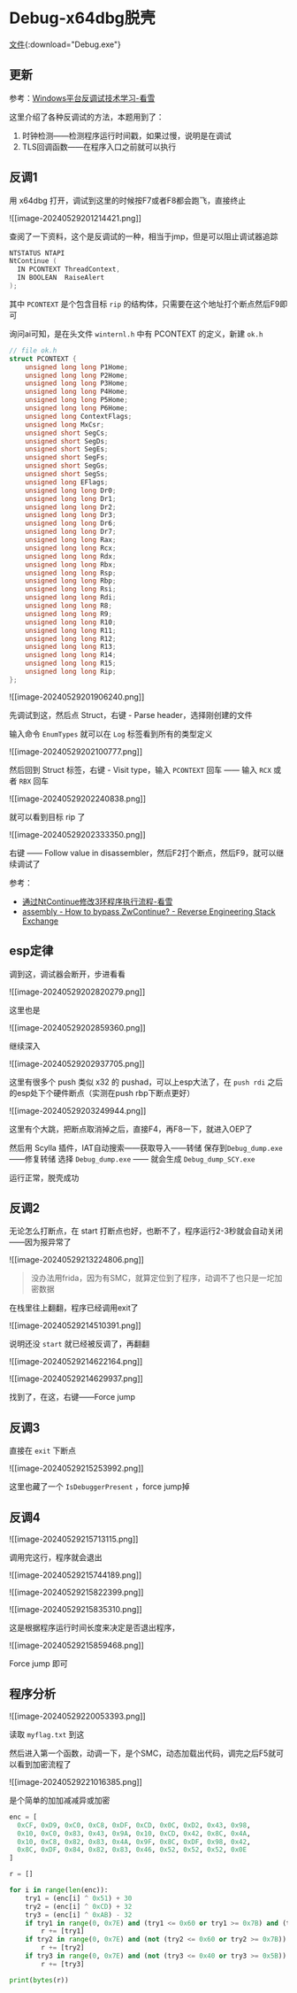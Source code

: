# Debug-x64dbg脱壳

[文件](./assets/Bin/Debug.exe){:download="Debug.exe"}

## 更新

参考：[Windows平台反调试技术学习-看雪](https://bbs.kanxue.com/thread-280080.htm)

这里介绍了各种反调试的方法，本题用到了：

1. 时钟检测——检测程序运行时间戳，如果过慢，说明是在调试
2. TLS回调函数——在程序入口之前就可以执行
## 反调1

用 x64dbg 打开，调试到这里的时候按F7或者F8都会跑飞，直接终止

![[image-20240529201214421.png]]

查阅了一下资料，这个是反调试的一种，相当于jmp，但是可以阻止调试器追踪

```c
NTSTATUS NTAPI 
NtContinue (
  IN PCONTEXT ThreadContext,
  IN BOOLEAN  RaiseAlert
);
```

其中 `PCONTEXT` 是个包含目标 `rip` 的结构体，只需要在这个地址打个断点然后F9即可

询问ai可知，是在头文件 `winternl.h` 中有 PCONTEXT 的定义，新建 `ok.h`

```c
// file ok.h
struct PCONTEXT {
    unsigned long long P1Home;
    unsigned long long P2Home;
    unsigned long long P3Home;
    unsigned long long P4Home;
    unsigned long long P5Home;
    unsigned long long P6Home;
    unsigned long ContextFlags;
    unsigned long MxCsr;
    unsigned short SegCs;
    unsigned short SegDs;
    unsigned short SegEs;
    unsigned short SegFs;
    unsigned short SegGs;
    unsigned short SegSs;
    unsigned long EFlags;
    unsigned long long Dr0;
    unsigned long long Dr1;
    unsigned long long Dr2;
    unsigned long long Dr3;
    unsigned long long Dr6;
    unsigned long long Dr7;
    unsigned long long Rax;
    unsigned long long Rcx;
    unsigned long long Rdx;
    unsigned long long Rbx;
    unsigned long long Rsp;
    unsigned long long Rbp;
    unsigned long long Rsi;
    unsigned long long Rdi;
    unsigned long long R8;
    unsigned long long R9;
    unsigned long long R10;
    unsigned long long R11;
    unsigned long long R12;
    unsigned long long R13;
    unsigned long long R14;
    unsigned long long R15;
    unsigned long long Rip;
};
```

![[image-20240529201906240.png]]

先调试到这，然后点 Struct，右键 - Parse header，选择刚创建的文件

输入命令 `EnumTypes` 就可以在 `Log` 标签看到所有的类型定义

![[image-20240529202100777.png]]

然后回到 Struct 标签，右键 - Visit type，输入 `PCONTEXT` 回车 —— 输入 `RCX` 或者 `RBX` 回车

![[image-20240529202240838.png]]

就可以看到目标 rip 了

![[image-20240529202333350.png]]

右键 —— Follow value in disassembler，然后F2打个断点，然后F9，就可以继续调试了

参考：

- [通过NtContinue修改3环程序执行流程-看雪](https://bbs.kanxue.com/thread-269492.htm)
- [assembly - How to bypass ZwContinue? - Reverse Engineering Stack Exchange](https://reverseengineering.stackexchange.com/questions/8813/how-to-bypass-zwcontinue)

## esp定律

调到这，调试器会断开，步进看看

![[image-20240529202820279.png]]

这里也是

![[image-20240529202859360.png]]

继续深入

![[image-20240529202937705.png]]

这里有很多个 push 类似 x32 的 pushad，可以上esp大法了，在 `push rdi` 之后的esp处下个硬件断点（实测在push rbp下断点更好）

![[image-20240529203249944.png]]

这里有个大跳，把断点取消掉之后，直接F4，再F8一下，就进入OEP了

然后用 Scylla 插件，IAT自动搜索——获取导入——转储 保存到`Debug_dump.exe`——修复转储 选择 `Debug_dump.exe` —— 就会生成 `Debug_dump_SCY.exe` 

运行正常，脱壳成功

## 反调2

无论怎么打断点，在 start 打断点也好，也断不了，程序运行2-3秒就会自动关闭——因为报异常了

![[image-20240529213224806.png]]

> 没办法用frida，因为有SMC，就算定位到了程序，动调不了也只是一坨加密数据

在栈里往上翻翻，程序已经调用exit了

![[image-20240529214510391.png]]

说明还没 `start` 就已经被反调了，再翻翻

![[image-20240529214622164.png]]

![[image-20240529214629937.png]]

找到了，在这，右键——Force jump

## 反调3

直接在 `exit` 下断点

![[image-20240529215253992.png]]

这里也藏了一个 `IsDebuggerPresent` ，force jump掉

## 反调4

![[image-20240529215713115.png]]

调用完这行，程序就会退出

![[image-20240529215744189.png]]

![[image-20240529215822399.png]]

![[image-20240529215835310.png]]

这是根据程序运行时间长度来决定是否退出程序，

![[image-20240529215859468.png]]

Force jump 即可

## 程序分析

![[image-20240529220053393.png]]

读取 `myflag.txt` 到这

然后进入第一个函数，动调一下，是个SMC，动态加载出代码，调完之后F5就可以看到加密流程了

![[image-20240529221016385.png]]

是个简单的加加减减异或加密

```python
enc = [
  0xCF, 0xD9, 0xC0, 0xC8, 0xDF, 0xCD, 0x0C, 0xD2, 0x43, 0x98, 
  0x10, 0xC0, 0x83, 0x43, 0x9A, 0x10, 0xCD, 0x42, 0x8C, 0x4A, 
  0x10, 0xC8, 0x82, 0x83, 0x4A, 0x9F, 0x8C, 0xDF, 0x98, 0x42, 
  0x8C, 0xDF, 0x84, 0x82, 0x83, 0x46, 0x52, 0x52, 0x52, 0x0E
]

r = []

for i in range(len(enc)):
    try1 = (enc[i] ^ 0x51) + 30
    try2 = (enc[i] ^ 0xCD) + 32
    try3 = (enc[i] ^ 0xAB) - 32
    if try1 in range(0, 0x7E) and (try1 <= 0x60 or try1 >= 0x7B) and (try1 <= 0x40 or try1 >= 0x5B):
        r += [try1]
    if try2 in range(0, 0x7E) and (not (try2 <= 0x60 or try2 >= 0x7B)) and (try2 <= 0x40 or try2 >= 0x5B):
        r += [try2]
    if try3 in range(0, 0x7E) and (not (try3 <= 0x40 or try3 >= 0x5B)):
        r += [try3]

print(bytes(r))
```

